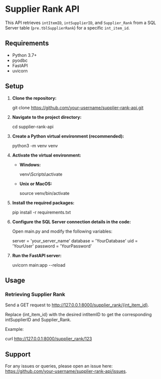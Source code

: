 # Supplier Rank API

This API retrieves `intItemID`, `intSupplierID`, and `Supplier_Rank` from a SQL Server table (`pre.tblSupplierRank`) for a specific `int_item_id`.

## Requirements

- Python 3.7+
- pyodbc
- FastAPI
- uvicorn

## Setup

1. **Clone the repository:**

   git clone https://github.com/your-username/supplier-rank-api.git

2. **Navigate to the project directory:**

   cd supplier-rank-api

3. **Create a Python virtual environment (recommended):**

   python3 -m venv venv

4. **Activate the virtual environment:**

   - **Windows:**

     venv\Scripts\activate

   - **Unix or MacOS:**

     source venv/bin/activate

5. **Install the required packages:**

   pip install -r requirements.txt

6. **Configure the SQL Server connection details in the code:**

   Open main.py and modify the following variables:

   server = 'your_server_name'
   database = 'YourDatabase'
   uid = 'YourUser'
   password = 'YourPassword'

7. **Run the FastAPI server:**

   uvicorn main:app --reload

## Usage

### Retrieving Supplier Rank

Send a GET request to http://127.0.0.1:8000/supplier_rank/{int_item_id}.

Replace {int_item_id} with the desired intItemID to get the corresponding intSupplierID and Supplier_Rank.

Example:

curl http://127.0.0.1:8000/supplier_rank/123

## Support

For any issues or queries, please open an issue here: https://github.com/your-username/supplier-rank-api/issues.
